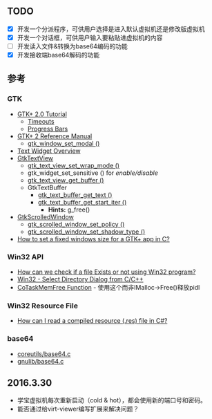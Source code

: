 ﻿## TODO
- [x] 开发一个分派程序，可供用户选择是进入默认虚拟机还是修改版虚拟机
- [x] 开发一个对话框，可供用户输入要粘贴进虚拟机的内容
- [ ] 开发读入文件&转换为base64编码的功能
- [x] 开发接收端base64解码的功能

## 参考

### GTK

- [GTK+ 2.0 Tutorial](https://developer.gnome.org/gtk-tutorial/stable/)
  - [Timeouts](https://developer.gnome.org/gtk-tutorial/stable/c1759.html)
  - [Progress Bars](https://developer.gnome.org/gtk-tutorial/stable/x829.html)
- [GTK+ 2 Reference Manual](https://developer.gnome.org/gtk2/2.24/)
  - [gtk_window_set_modal ()](https://developer.gnome.org/gtk2/2.24/GtkWindow.html#gtk-window-set-modal)
- [Text Widget Overview](https://developer.gnome.org/gtk2/2.24/TextWidget.html)
- [GtkTextView](https://developer.gnome.org/gtk2/2.24/GtkTextView.html)
  - [gtk_text_view_set_wrap_mode ()](https://developer.gnome.org/gtk2/2.24/GtkTextView.html#gtk-text-view-set-wrap-mode)
  - gtk_widget_set_sensitive () for _enable/disable_
  - [gtk_text_view_get_buffer ()](https://developer.gnome.org/gtk2/2.24/GtkTextView.html#gtk-text-view-get-buffer)
  - GtkTextBuffer
    - [gtk_text_buffer_get_text ()](https://developer.gnome.org/gtk2/2.24/GtkTextBuffer.html#gtk-text-buffer-get-text)
    - [gtk_text_buffer_get_start_iter ()](https://developer.gnome.org/gtk2/2.24/GtkTextBuffer.html#gtk-text-buffer-get-start-iter)
      - __Hints:__ g_free()
- [GtkScrolledWindow](https://developer.gnome.org/gtk2/2.24/GtkScrolledWindow.html)
  - [gtk_scrolled_window_set_policy ()](https://developer.gnome.org/gtk2/2.24/GtkScrolledWindow.html#gtk-scrolled-window-set-policy)
  - [gtk_scrolled_window_set_shadow_type ()](https://developer.gnome.org/gtk2/2.24/GtkScrolledWindow.html#gtk-scrolled-window-set-shadow-type)
- [How to set a fixed windows size for a GTK+ app in C?](http://stackoverflow.com/questions/4772804/how-to-set-a-fixed-windows-size-for-a-gtk-app-in-c)

### Win32 API

- [How can we check if a file Exists or not using Win32 program?](http://stackoverflow.com/questions/3828835/how-can-we-check-if-a-file-exists-or-not-using-win32-program)
- [Win32 - Select Directory Dialog from C/C++](http://stackoverflow.com/questions/12034943/win32-select-directory-dialog-from-c-c)
- [CoTaskMemFree Function]() - 使用这个而非IMalloc->Free()释放pidl

### Win32 Resource File
- [How can I read a compiled resource (.res) file in C#?](http://stackoverflow.com/questions/7982181/how-can-i-read-a-compiled-resource-res-file-in-c)

### base64
- [coreutils/base64.c](http://git.savannah.gnu.org/cgit/coreutils.git/tree/src/base64.c)
- [gnulib/base64.c](http://git.savannah.gnu.org/gitweb/?p=gnulib.git;a=blob;f=lib/base64.c;h=1a8bfce7a534f83f19a093432bafe883f16de9b1;hb=HEAD)

## 2016.3.30
- 学宝虚拟机每次重新启动（cold & hot），都会使用新的端口号和密码。
- 能否通过给virt-viewer编写扩展来解决问题？
